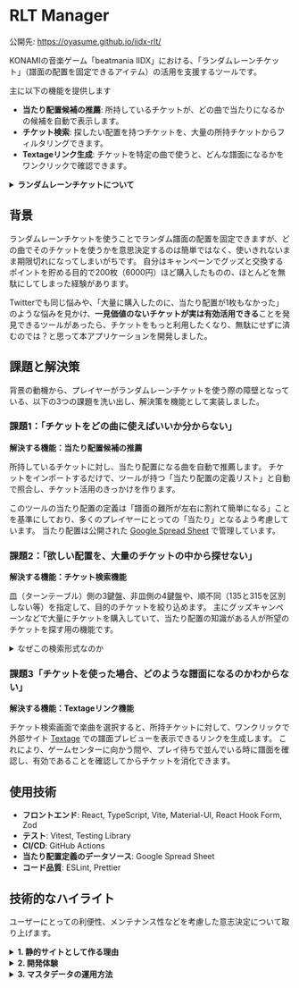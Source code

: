 # RLT Manager

公開先: https://oyasume.github.io/iidx-rlt/

KONAMIの音楽ゲーム「beatmania IIDX」における、「ランダムレーンチケット」（譜面の配置を固定できるアイテム）の活用を支援するツールです。

主に以下の機能を提供します

- **当たり配置候補の推薦**: 所持しているチケットが、どの曲で当たりになるかの候補を自動で表示します。
- **チケット検索**: 探したい配置を持つチケットを、大量の所持チケットからフィルタリングできます。
- **Textageリンク生成**: チケットを特定の曲で使うと、どんな譜面になるかをワンクリックで確認できます。

<details>
<summary><strong>ランダムレーンチケットについて</strong></summary>

通常、プレイごとに譜面（ノーツの配置）が変わるRANDOMオプションに対し、**譜面をチケット記載の配置に固定できる**課金アイテムです。
300円で10枚購入でき、所持しているチケットとその有効期限のリストは[IIDXの公式サイト](https://p.eagate.573.jp/game/2dx/32/howto/lightning_model/random_lane.html)で確認できます。

</details>

## 背景

ランダムレーンチケットを使うことでランダム譜面の配置を固定できますが、どの曲でそのチケットを使うかを意思決定するのは簡単ではなく、使いきれないまま期限切れになってしまいがちです。
自分はキャンペーンでグッズと交換するポイントを貯める目的で200枚（6000円）ほど購入したものの、ほとんどを無駄にしてしまった経験があります。

Twitterでも同じ悩みや、「大量に購入したのに、当たり配置が1枚もなかった」のような悩みを見かけ、**一見価値のないチケットが実は有効活用できる**ことを発見できるツールがあったら、チケットをもっと利用したくなり、無駄にせずに済むのでは？と思って本アプリケーションを開発しました。

## 課題と解決策

背景の動機から、プレイヤーがランダムレーンチケットを使う際の障壁となっている、以下の3つの課題を洗い出し、解決策を機能として実装しました。

### 課題1：「チケットをどの曲に使えばいいか分からない」

**解決する機能：当たり配置候補の推薦**

所持しているチケットに対し、当たり配置になる曲を自動で推薦します。
チケットをインポートするだけで、ツールが持つ「当たり配置の定義リスト」と自動で照合し、チケット活用のきっかけを作ります。

このツールの当たり配置の定義は「譜面の難所が左右に割れて簡単になる」ことを基準にしており、多くのプレイヤーにとっての「当たり」となるよう考慮しています。
当たり配置は公開された [Google Spread Sheet](https://docs.google.com/spreadsheets/d/e/2PACX-1vTvdia8KZZiRbJ8WmaaFw64HixFWuuYP3HuxYzqfAYKvDso8ITI0OWITchKiv04T57uD2vk0bm9sMFx/pubhtml) で管理しています。

### 課題2：「欲しい配置を、大量のチケットの中から探せない」

**解決する機能：チケット検索機能**

皿（ターンテーブル）側の3鍵盤、非皿側の4鍵盤や、順不同（135と315を区別しない等）を指定して、目的のチケットを絞り込めます。
主にグッズキャンペーンなどで大量にチケットを購入していて、当たり配置の知識がある人が所望のチケットを探す用の機能です。

<details><summary>なぜこの検索形式なのか</summary>

beatmania IIDXの性質上、譜面の当たり外れは **「ターンテーブル側の3鍵盤」と「それ以外の4鍵盤」の組み合わせで判断される** ことがほとんどです。

この事実に着目し、ユーザーが不要な情報を入力することなく、最小限の労力で目的のチケットを探し出せるよう、この検索UIを意図して設計しました。
ほとんどのケースでは左側の3つの鍵盤を指定するだけで、効率的に当たり配置を検索できます。

</details>

### 課題3「チケットを使った場合、どのような譜面になるのかわからない」

**解決する機能：Textageリンク機能**

チケット検索画面で楽曲を選択すると、所持チケットに対して、ワンクリックで外部サイト [Textage](https://textage.cc/) での譜面プレビューを表示できるリンクを生成します。
これにより、ゲームセンターに向かう間や、プレイ待ちで並んでいる時に譜面を確認し、有効であることを確認してからチケットを消化できます。

## 使用技術

- **フロントエンド**: React, TypeScript, Vite, Material-UI, React Hook Form, Zod
- **テスト**: Vitest, Testing Library
- **CI/CD**: GitHub Actions
- **当たり配置定義のデータソース**: Google Spread Sheet
- **コード品質**: ESLint, Prettier

## 技術的なハイライト

ユーザーにとっての利便性、メンテナンス性などを考慮した意志決定について取り上げます。

<details>
<summary><strong>1. 静的サイトとして作る理由</strong></summary>

特別なインストールが不要で、誰でもすぐに使える、かつ維持費用が掛からないことを最優先しました。
また、ユーザーの多くがスマホで利用することを想定し、レスポンシブ対応やPWAとして動くようにもしています。
これはbeatmania IIDXがアーケードゲームのため、ゲームセンターにいるときに利用することを想定したためです。

当初公式サイト上で動くChrome拡張としても開発していましたが、導入の手間やゲームセンターで使えないことが利用の障壁になると判断して廃止し、現在のアーキテクチャを選択しました。

</details>
<details>
<summary><strong>2. 開発体験</strong></summary>

過去の開発経験でビルドの遅さやテスト不足から開発が停滞した反省から、今回は快適で堅牢な開発環境を目指しました。
`Vite`による高速なフィードバック、`Vitest`によるテスト体制の構築とデグレードの回避、`ESLint`, `Prettier`によるコードの一貫性確保などで、開発体験の低下を防いでいます。

</details>
<details>
<summary><strong>3. マスタデータの運用方法</strong></summary>

Textageリンク生成用の楽曲データマスタと、当たり判定の定義リストのような更新頻度の高いデータは、ソースコードとは完全に分離し、`GitHub Actions`経由で更新スクリプトを実行して反映する仕組みを構築しました。

特に当たり配置定義に関しては、手入力しやすい[`Google Spread Sheet`](https://docs.google.com/spreadsheets/d/e/2PACX-1vTvdia8KZZiRbJ8WmaaFw64HixFWuuYP3HuxYzqfAYKvDso8ITI0OWITchKiv04T57uD2vk0bm9sMFx/pubhtml)で定義を管理し、`GitHub Actions`からJSON形式の定義ファイルをビルドするスクリプトが実行されるようにしています。これにより、スマホからでも当たり定義を更新できるなど、Git操作を必要としない運用方法を確保しました。

</details>
